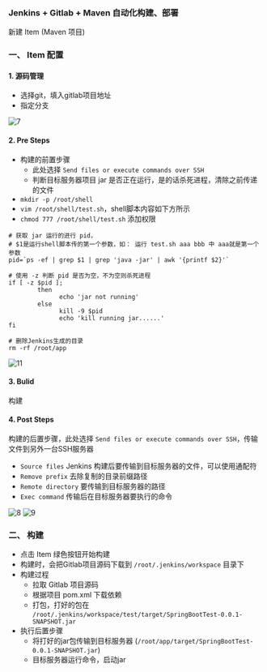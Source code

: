 ### Jenkins + Gitlab  + Maven 自动化构建、部署
新建 Item (Maven 项目)
### 一、 Item 配置
#### 1. 源码管理
* 选择git，填入gitlab项目地址
* 指定分支

![7](https://fgq233.github.io/imgs/jenkins/007.jpg)

#### 2. Pre Steps
* 构建的前置步骤
  * 此处选择 `Send files or execute commands over SSH`
  * 判断目标服务器项目 jar 是否正在运行，是的话杀死进程，清除之前传递的文件
* `mkdir -p /root/shell`
* `vim /root/shell/test.sh`，shell脚本内容如下方所示
* `chmod 777 /root/shell/test.sh` 添加权限

```
# 获取 jar 运行的进行 pid，
# $1是运行shell脚本传的第一个参数，如： 运行 test.sh aaa bbb 中 aaa就是第一个参数
pid=`ps -ef | grep $1 | grep 'java -jar' | awk '{printf $2}'`

# 使用 -z 判断 pid 是否为空，不为空则杀死进程
if [ -z $pid ];
        then
              echo 'jar not running'
        else
              kill -9 $pid
              echo 'kill running jar......'
fi

# 删除Jenkins生成的目录
rm -rf /root/app
```

![11](https://fgq233.github.io/imgs/jenkins/010.png)


#### 3. Bulid 
构建

#### 4. Post Steps
构建的后置步骤，此处选择 `Send files or execute commands over SSH`，传输文件到另外一台SSH服务器
* `Source files` Jenkins 构建后要传输到目标服务器的文件，可以使用通配符
* `Remove prefix`    去除复制的目录前缀路径
* `Remote directory` 要传输到目标服务器的路径
* `Exec command`     传输后在目标服务器要执行的命令


![8](https://fgq233.github.io/imgs/jenkins/008.jpg)
![9](https://fgq233.github.io/imgs/jenkins/009.png)


### 二、 构建
* 点击 Item 绿色按钮开始构建
* 构建时，会把Gitlab项目源码下载到 `/root/.jenkins/workspace` 目录下
* 构建过程
  * 拉取 Gitlab 项目源码
  * 根据项目 pom.xml 下载依赖
  * 打包，打好的包在 `/root/.jenkins/workspace/test/target/SpringBootTest-0.0.1-SNAPSHOT.jar`
* 执行后置步骤
  * 将打好的jar包传输到目标服务器 (`/root/app/target/SpringBootTest-0.0.1-SNAPSHOT.jar`)
  * 目标服务器运行命令，启动jar


 
